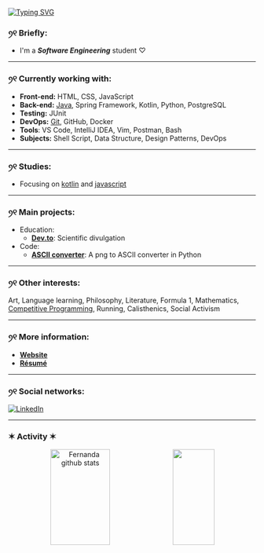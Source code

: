 

[![Typing SVG](https://readme-typing-svg.herokuapp.com/?color=f0ebd8&size=35&center=true&vCenter=true&width=1000&lines=Hey+I'm+Maria+Fernanda;I'm+20+years+old;I'm+from+Brazil;I'm+Graduating+in+software+engineering;Be+Welcome!+:%29)](https://git.io/typing-svg)

### ꪆ୧   Briefly:

- I'm a ***Software Engineering*** student ♡

---

### ꪆ୧  Currently working with:

- **Front-end:** HTML, CSS, JavaScript
- **Back-end:** [Java](https://github.com/ferbarcante/meu-aprendizado-java), Spring Framework, Kotlin, Python, PostgreSQL
- **Testing:** JUnit
- **DevOps:** [Git](https://github.com/ferbarcante/mini-curso-git-github), GitHub, Docker
- **Tools**: VS Code, IntelliJ IDEA, Vim, Postman, Bash
- **Subjects:** Shell Script, Data Structure, Design Patterns, DevOps

---

### ꪆ୧  Studies:

- Focusing on [kotlin](https://github.com/ferbarcante/aprendendo-kotlin) and [javascript](https://github.com/ferbarcante/aprendendo-js)

---

### ꪆ୧  Main projects:
  
- Education:
  - **[Dev.to](https://dev.to/ferbarcante)**: Scientific divulgation
- Code:
  - **[ASCII converter](https://github.com/ferbarcante/ASCII-converter)**: A png to ASCII converter in Python
    
---

### ꪆ୧  Other interests:

Art, Language learning, Philosophy, Literature, Formula 1, Mathematics, [Competitive Programming](https://github.com/ferbarcante/competitive-programming), Running, Calisthenics, Social Activism

---

### ꪆ୧ More information:

- **[Website](https://ferbarcante.github.io/)**
- **[Résumé](https://drive.google.com/file/d/1pik5iCqOGaza5aGD0vHmhAo1TvgHYHPR/view?usp=sharing)**

---

### ꪆ୧  Social networks:

[![LinkedIn](https://img.shields.io/static/v1?label=&message=LinkedIn%20&color=2867B2&logo=LinkedIn&style=flat-square&logoColor=white)](https://www.linkedin.com/in/maria-fernanda-pereira-bar%C3%A7ante-7b7726216/)



---

### ✶  Activity  ✶


<div align="center">  
  <img width="49%" height="195px" src="https://github-readme-stats.vercel.app/api?username=ferbarcante&show_icons=true&count_private=true&hide_border=true&title_color=f0ebd8&icon_color=3e5c76&text_color=f0ebd8&bg_color=0d1117" alt="Fernanda github stats" /> 
  <img width="41%" height="195px" src="https://github-readme-stats.vercel.app/api/top-langs/?username=ferbarcante&layout=compact&hide_border=true&title_color=f0ebd8&text_color=f0ebd8&bg_color=0d1117" />
</div>

